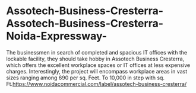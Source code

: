 # Assotech-Business-Cresterra-Assotech-Business-Cresterra-Noida-Expressway-
The businessmen in search of completed and spacious IT offices with the lockable facility, they should take hobby in Assotech Business Cresterra, which offers the excellent workplace spaces or IT offices at less expensive charges. Interestingly, the project will encompass workplace areas in vast sizes ranging among 690 per sq. Feet. To 10,000 in step with sq. Ft.https://www.noidacommercial.com/label/assotech-business-cresterra/
